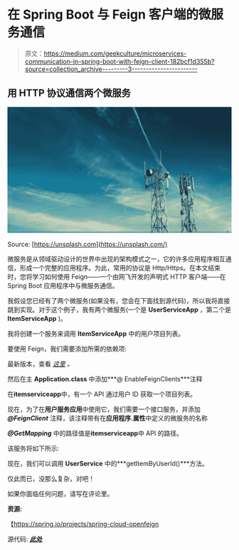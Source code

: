 # 在 Spring Boot 与 Feign 客户端的微服务通信

> 原文：<https://medium.com/geekculture/microservices-communication-in-spring-boot-with-feign-client-182bcf1d355b?source=collection_archive---------3----------------------->

## 用 HTTP 协议通信两个微服务

![](img/b8028416403fa5532add38087a66cb3f.png)

Source: [https://unsplash.com](https://unsplash.com/)

微服务是从领域驱动设计的世界中出现的架构模式之一，它的许多应用程序相互通信，形成一个完整的应用程序。为此，常用的协议是 Http/Https。在本文结束时，您将学习如何使用 Feign——一个由网飞开发的声明式 HTTP 客户端——在 Spring Boot 应用程序中与微服务通信。

我假设您已经有了两个微服务(如果没有，您会在下面找到源代码)，所以我将直接跳到实现。对于这个例子，我有两个微服务(一个是 **UserServiceApp** ，第二个是 **ItemServiceApp** )。

我将创建一个服务来调用 **ItemServiceApp** 中的用户项目列表。

要使用 Feign，我们需要添加所需的依赖项:

最新版本，查看 [*这里*](https://mvnrepository.com/artifact/org.springframework.cloud/spring-cloud-starter-openfeign) *。*

然后在主 **Application.class** 中添加***@ EnableFeignClients***注释

在**itemserviceapp**中，有一个 API 通过用户 ID 获取一个项目列表。

现在，为了在**用户服务应用**中使用它，我们需要一个接口服务，并添加 ***@FeignClient*** 注释，该注释带有在**应用程序.属性**中定义的微服务的名称

***@GetMapping*** 中的路径值是**itemserviceapp**中 API 的路径。

该服务将如下所示:

现在，我们可以调用 **UserService** 中的***getItemByUserId()***方法。

仅此而已，没那么复杂，对吧！

如果你面临任何问题，请写在评论里。

**资源:**

【https://spring.io/projects/spring-cloud-openfeign 

源代码: [***此处***](https://github.com/sabbarmehdi/microservices/tree/master/Micro-services)